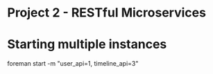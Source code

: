 # Project 2 - RESTful Microservices


# Starting multiple instances
foreman start -m "user_api=1, timeline_api=3"
